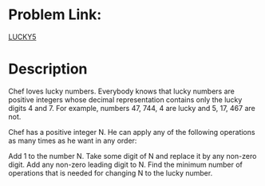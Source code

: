 # Problem Link:
[LUCKY5](https://www.codechef.com/problems/LUCKY5/)

# Description
Chef loves lucky numbers. Everybody knows that lucky numbers are positive integers whose decimal representation contains only the lucky digits 4 and 7. For example, numbers 47, 744, 4 are lucky and 5, 17, 467 are not.

Chef has a positive integer N. He can apply any of the following operations as many times as he want in any order:

Add 1 to the number N.
Take some digit of N and replace it by any non-zero digit.
Add any non-zero leading digit to N.
Find the minimum number of operations that is needed for changing N to the lucky number.